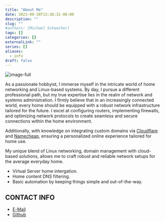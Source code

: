 ```yaml
---
title: "About Me"
date: 2023-09-30T13:36:31-06:00
description: ""
slug: ""
#authors: [Michael Schaecher]
tags: []
categories: []
externalLink: ""
series: []
aliases:
  - info
draft: false
---
```


![image-full](/images/about-me.png)

As a passionate hobbyist, I immerse myself in the intricate world of home networking and Linux-based systems. By day, I pursue a different professional path, but my true expertise lies in the realm of network and systems administration. I firmly believe that in an increasingly connected world, every home should be equipped with a robust network infrastructure tailored for the future. I excel at configuring routers, implementing firewalls, and optimizing network protocols to create seamless and secure connections within the home environment.

Additionally, with knowledge on integrating custom domains via [Cloudflare](https://cloudflare.com) and [Namecheap](https://www.namecheap.com), ensuring a personalized online experience tailored for home use.

My unique blend of Linux networking, domain management with cloud-based solutions, allows me to craft robust and reliable network setups for the average everyday home.

- Virtual Server home intergation.
- Home content DNS filtering.
- Basic automation by keeping things simple and out-of-the-way.

## CONTACT INFO

- [E-Mail](https://mschaecher78@gmail.com)
- [Github](https://github.com/MichaelSchaecher/)

